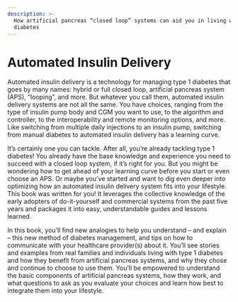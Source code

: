```yaml
---
description: >-
  How artificial pancreas “closed loop” systems can aid you in living with
  diabetes
---
```


# Automated Insulin Delivery

Automated insulin delivery is a technology for managing type 1 diabetes that goes by many names: hybrid or full closed loop, artificial pancreas system \(APS\), “looping”, and more. But whatever you call them, automated insulin delivery systems are not all the same. You have choices, ranging from the type of insulin pump body and CGM you want to use, to the algorithm and controller, to the interoperability and remote monitoring options, and more. Like switching from multiple daily injections to an insulin pump, switching from manual diabetes to automated insulin delivery has a learning curve.

It’s certainly one you can tackle. After all, you’re already tackling type 1 diabetes! You already have the base knowledge and experience you need to succeed with a closed loop system, if it’s right for you. But you might be wondering how to get ahead of your learning curve before you start or even choose an APS. Or maybe you’ve started and want to dig even deeper into optimizing how an automated insulin delivery system fits into your lifestyle. This book was written for you! It leverages the collective knowledge of the early adopters of do-it-yourself and commercial systems from the past five years and packages it into easy, understandable guides and lessons learned.

In this book, you’ll find new analogies to help you understand – and explain – this new method of diabetes management, and tips on how to communicate with your healthcare provider\(s\) about it. You’ll see stories and examples from real families and individuals living with type 1 diabetes and how they benefit from artificial pancreas systems, and why they chose and continue to choose to use them. You’ll be empowered to understand the basic components of artificial pancreas systems, how they work, and what questions to ask as you evaluate your choices and learn how best to integrate them into your lifestyle.

